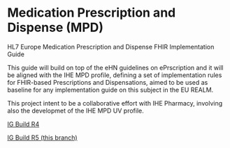 # Medication Prescription and Dispense (MPD)
HL7 Europe Medication Prescription and Dispense FHIR Implementation Guide

This guide will build on top of the eHN guidelines on ePrscription and it will be aligned with the IHE MPD profile, defining a set of implementation rules for FHIR-based Prescriptions and Dispensations, aimed to be used as baseline for any implementation guide on this subject in the EU REALM.

This project intent to be a collaborative effort with IHE Pharmacy, involving also the developmet of the IHE MPD UV profile.

[IG Build R4](https://build.fhir.org/ig/hl7-eu/mpd)  

[IG Build R5 (this branch)](https://build.fhir.org/ig/hl7-eu/mpd/branches/fhir-r5/)
